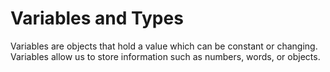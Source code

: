# Variables and Types

Variables are objects that hold a value which can be constant or changing. Variables allow us to store information such as numbers, words, or objects. 